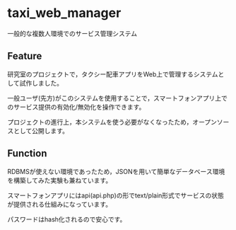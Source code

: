 # taxi_web_manager
一般的な複数人環境でのサービス管理システム

## Feature
研究室のプロジェクトで，タクシー配車アプリをWeb上で管理するシステムとして試作しました。

一般ユーザ(先方)がこのシステムを使用することで，スマートフォンアプリ上でのサービス提供の有効化/無効化を操作できます。

プロジェクトの進行上，本システムを使う必要がなくなったため，オープンソースとして公開します。


## Function

RDBMSが使えない環境であったため，JSONを用いて簡単なデータベース環境を構築してみた実験も兼ねています。

スマートフォンアプリにはapi(api.php)の形でtext/plain形式でサービスの状態が提供される仕組みになっています。

パスワードはhash化されるので安心です。
